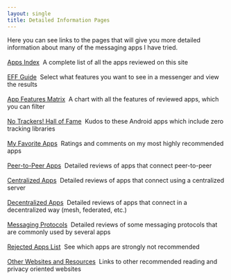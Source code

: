 ```yaml
---
layout: single
title: Detailed Information Pages
---
```

Here you can see links to the pages that will give you more detailed information about many of the messaging apps I have tried.<br>
<br>
<a href="{% link _pages/app_list.md %}" class="btn btn--info btn--x-large">Apps Index</a>&nbsp;&nbsp;A complete list of all the apps reviewed on this site<br>
<br>
<a href="{% link _pages/effguide.md %}" class="btn btn--info btn--x-large">EFF Guide</a>&nbsp;&nbsp;Select what features you want to see in a messenger and view the results<br>
<br>
<a href="{% link _pages/featuresmatrix.md %}" class="btn btn--info btn--x-large">App Features Matrix</a>&nbsp;&nbsp;A chart with all the features of reviewed apps, which you can filter<br>
<br>
<a href="{% link _pages/notrackers.md %}" class="btn btn--info btn--x-large">No Trackers! Hall of Fame</a>&nbsp;&nbsp;Kudos to these Android apps which include zero tracking libraries<br>
<br>
<a href="{% link favorites.md %}" class="btn btn--info btn--x-large">My Favorite Apps</a>&nbsp;&nbsp;Ratings and comments on my most highly recommended apps<br>
<br>
<a href="{% link p2papps.md %}" class="btn btn--info btn--x-large">Peer-to-Peer Apps</a>&nbsp;&nbsp;Detailed reviews of apps that connect peer-to-peer<br>
<br>
<a href="{% link centralizedapps.md %}" class="btn btn--info btn--x-large">Centralized Apps</a>&nbsp;&nbsp;Detailed reviews of apps that connect using a centralized server<br>
<br>
<a href="{% link decentralizedapps.md %}" class="btn btn--info btn--x-large">Decentralized Apps</a>&nbsp;&nbsp;Detailed reviews of apps that connect in a decentralized way (mesh, federated, etc.)<br>
<br>
<a href="{% link protocols.md %}" class="btn btn--info btn--x-large">Messaging Protocols</a>&nbsp;&nbsp;Detailed reviews of some messaging protocols that are commonly used by several apps<br>
<br>
<a href="{% link rejectedapps.md %}" class="btn btn--info btn--x-large">Rejected Apps List</a>&nbsp;&nbsp;See which apps are strongly not recommended<br>
<br>
<a href="{% link otherwebsites.md %}" class="btn btn--info btn--x-large">Other Websites and Resources</a>&nbsp;&nbsp;Links to other recommended reading and privacy oriented websites<br>
